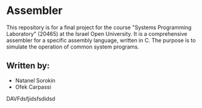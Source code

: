 # Assembler
This repository is for a final project for the course "Systems Programming Laboratory" (20465) at the Israel Open University. 
It is a comprehensive assembler for a specific assembly language, written in C.
The purpose is to simulate the operation of common system programs.

## Written by:
- Natanel Sorokin
- Ofek Carpassi

DAVFdsfjidsfsdidsd